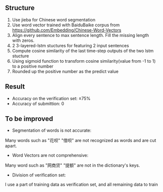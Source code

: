 ## Structure
1. Use jieba for Chinese word segmentation
2. Use word vector trained with BaiduBaike corpus from https://github.com/Embedding/Chinese-Word-Vectors
3. Align every sentence to max sentence length. Fill the missing length with zeros.
4. 2 3-layered-lstm stuctures for featuring 2 input sentences
5. Compute cosine similarity of the last time-step outputs of the two lstm stucture
6. Using sigmoid function to transform cosine similarity(value from -1 to 1) to a positive number 
7. Rounded up the positive number as the predict value

## Result
- Accuracy on the verification set: ±75%
- Accuracy of submittion: 0

## To be improved
- Segmentation of words is not accurate:

Many words such as "花呗" "借呗" are not recognized as words and are cut apart.

- Word Vectors are not comprehensive:

Many word such as "网商贷" "提额" are not in the dictionary's keys.

- Division of verification set:

I use a part of training data as verification set, and all remaining data to train
